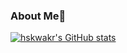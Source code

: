 ### About Me👋

[![hskwakr's GitHub stats](https://github-readme-stats-b6iwemjov-hskwakr.vercel.app/api?username=hskwakr&count_private=true&show_icons=true)](https://github.com/anuraghazra/github-readme-stats)

<!--
**hskwakr/hskwakr** is a ✨ _special_ ✨ repository because its `README.md` (this file) appears on your GitHub profile.

Here are some ideas to get you started:

- 🔭 I’m currently working on ...
- 🌱 I’m currently learning ...
- 👯 I’m looking to collaborate on ...
- 🤔 I’m looking for help with ...
- 💬 Ask me about ...
- 📫 How to reach me: ...
- 😄 Pronouns: ...
- ⚡ Fun fact: ...
-->
